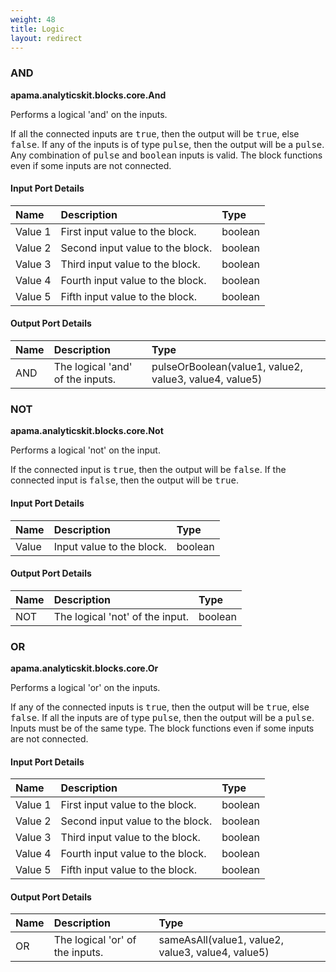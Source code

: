```yaml
---
weight: 48
title: Logic
layout: redirect
---
```


### AND

**apama.analyticskit.blocks.core.And**

Performs a logical 'and' on the inputs.

If all the connected inputs are <tt>true</tt>, then the output will be <tt>true</tt>, else <tt>false</tt>. If any of the inputs is of type <tt>pulse</tt>, then the output will be a <tt>pulse</tt>. Any combination of <tt>pulse</tt> and <tt>boolean</tt> inputs is valid. The block functions even if some inputs are not connected.

#### Input Port Details

|Name|Description|Type|
|:---|:---|:---|
|Value 1|First input value to the block.|boolean|
|Value 2|Second input value to the block.|boolean|
|Value 3|Third input value to the block.|boolean|
|Value 4|Fourth input value to the block.|boolean|
|Value 5|Fifth input value to the block.|boolean|

#### Output Port Details

|Name|Description|Type|
|:---|:---|:---|
|AND|The logical 'and' of the inputs.|pulseOrBoolean(value1, value2, value3, value4, value5)|



### NOT

**apama.analyticskit.blocks.core.Not**

Performs a logical 'not' on the input.

If the connected input is <tt>true</tt>, then the output will be <tt>false</tt>. If the connected input is <tt>false</tt>, then the output will be <tt>true</tt>.

#### Input Port Details

|Name|Description|Type|
|:---|:---|:---|
|Value|Input value to the block.|boolean|

#### Output Port Details

|Name|Description|Type|
|:---|:---|:---|
|NOT|The logical 'not' of the input.|boolean|



### OR

**apama.analyticskit.blocks.core.Or**

Performs a logical 'or' on the inputs.

If any of the connected inputs is <tt>true</tt>, then the output will be <tt>true</tt>, else <tt>false</tt>. If all the inputs are of type <tt>pulse</tt>, then the output will be a <tt>pulse</tt>. Inputs must be of the same type. The block functions even if some inputs are not connected.

#### Input Port Details

|Name|Description|Type|
|:---|:---|:---|
|Value 1|First input value to the block.|boolean|
|Value 2|Second input value to the block.|boolean|
|Value 3|Third input value to the block.|boolean|
|Value 4|Fourth input value to the block.|boolean|
|Value 5|Fifth input value to the block.|boolean|

#### Output Port Details

|Name|Description|Type|
|:---|:---|:---|
|OR|The logical 'or' of the inputs.|sameAsAll(value1, value2, value3, value4, value5)|


